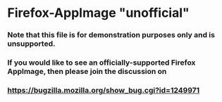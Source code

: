 # Firefox-AppImage "unofficial"
###  Note that this file is for demonstration purposes only and is unsupported.
### If you would like to see an officially-supported Firefox AppImage, then please join the discussion on
### https://bugzilla.mozilla.org/show_bug.cgi?id=1249971
